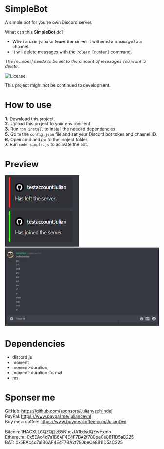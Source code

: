 # SimpleBot
A simple bot for you're own Discord server.

What can this **SimpleBot** do?<br>

- When a user joins or leave the server it will send a message to a channel.
- It will delete messages with the `?clear [number]` command.

*The [number] needs to be set to the amount of messages you want to delete.*

<img src="https://cdn.juliandev.nl/license.svg" alt="License">

This project might not be continued to development. 

# How to use

**1.** Download this project.<br>
**2.** Upload this project to your environment<br>
**3.** Run `npm install` to install the needed dependencies.<br>
**5.** Go to the `config.json` file and set your Discord bot token and channel ID.<br>
**6.** Open cmd and go to the project folder.<br>
**7.** Run `node simple.js` to activate the bot.

# Preview

<img src="assets/welcome_messages.png" alt="">
<img src="assets/clear_command.gif" alt="">

# Dependencies

- discord.js
- moment
- moment-duration,
- moment-duration-format
- ms

# Sponser me

GitHub: https://github.com/sponsors/Julianvschijndel<br>
PayPal: https://www.paypal.me/juliandevnl<br>
Buy me a coffee: https://www.buymeacoffee.com/JulianDev<br>
<br>
Bitcoin: 1HACXLLGQZQj2zB5NheztA1bdsdQZwHxmh<br>
Ethereum: 0x5EAc4d7a1B6AF4E4F7BA2f780beCe8811D5aC225<br>
BAT: 0x5EAc4d7a1B6AF4E4F7BA2f780beCe8811D5aC225<br>
